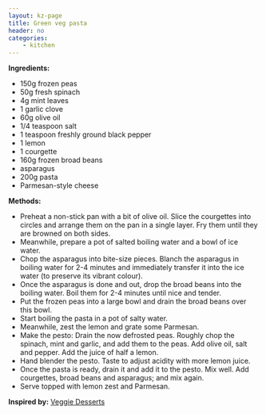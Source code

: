 ```yaml
---
layout: kz-page
title: Green veg pasta
header: no
categories:
    - kitchen
---
```


**Ingredients:**

* 150g frozen peas
* 50g fresh spinach
* 4g mint leaves
* 1 garlic clove
* 60g olive oil
* 1/4 teaspoon salt
* 1 teaspoon freshly ground black pepper
* 1 lemon
<nbsp></nbsp>
* 1 courgette
* 160g frozen broad beans
* asparagus
* 200g pasta
* Parmesan-style cheese


**Methods:**

* Preheat a non-stick pan with a bit of olive oil. Slice the courgettes into circles and arrange them on the pan in a single layer. Fry them until they are browned on both sides.
* Meanwhile, prepare a pot of salted boiling water and a bowl of ice water.
* Chop the asparagus into bite-size pieces. Blanch the asparagus in boiling water for 2-4 minutes and immediately transfer it into the ice water (to preserve its vibrant colour).
* Once the asparagus is done and out, drop the broad beans into the boiling water. Boil them for 2-4 minutes until nice and tender.
* Put the frozen peas into a large bowl and drain the broad beans over this bowl. 
* Start boiling the pasta in a pot of salty water.
* Meanwhile, zest the lemon and grate some Parmesan.
* Make the pesto: Drain the now defrosted peas. Roughly chop the spinach, mint and garlic, and add them to the peas. Add olive oil, salt and pepper. Add the juice of half a lemon.
* Hand blender the pesto. Taste to adjust acidity with more lemon juice.
* Once the pasta is ready, drain it and add it to the pesto. Mix well. Add courgettes, broad beans and asparagus; and mix again.
* Serve topped with lemon zest and Parmesan.

**Inspired by:** [Veggie Desserts](https://veggiedesserts.com/roasted-vegetable-sandwich/)
